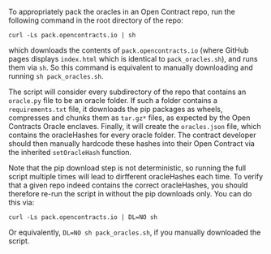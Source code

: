 To appropriately pack the oracles in an Open Contract repo, run the following command in the root directory of the repo:
```
curl -Ls pack.opencontracts.io | sh
```
which downloads the contents of `pack.opencontracts.io` (where GitHub pages displays `index.html` which is identical to `pack_oracles.sh`), and runs them via `sh`. So this command is equivalent to manually downloading and running `sh pack_oracles.sh`.

The script will consider every subdirectory of the repo that contains an `oracle.py` file to be an oracle folder.
If such a folder contains a `requirements.txt` file, it downloads the pip packages as wheels, compresses and chunks them as `tar.gz*` files, as expected by the Open Contracts Oracle enclaves. Finally, it will create the `oracles.json` file, which contains the oracleHashes for every oracle folder. The contract developer should then manually hardcode these hashes into their Open Contract via the inherited `setOracleHash` function.

Note that the pip download step is not deterministic, so running the full script multiple times will lead to dirfferent oracleHashes each time. To verify that a given repo indeed contains the correct oracleHashes, you should therefore re-run the script in without the pip downloads only. You can do this via:
```
curl -Ls pack.opencontracts.io | DL=NO sh
```
Or equivalently, `DL=NO sh pack_oracles.sh`, if you manually downloaded the script.
